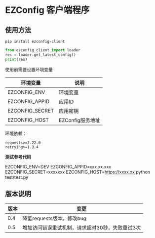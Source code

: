 # EZConfig 客户端程序

## 使用方法

```text
pip install ezconfig-client
```

```python
from ezconfig_client import loader
res = loader.get_latest_config()
print(res)
```

使用前需要设置环境变量

| 环境变量 | 说明 |
| --- | --- |
| EZCONFIG_ENV | 环境变量 |
| EZCONFIG_APPID | 应用ID |
| EZCONFIG_SECRET | 应用密钥 |
| EZCONFIG_HOST | EZConfig服务地址 |


环境依赖：

```text
requests>=2.22.0
retrying>=1.3.4
```

**测试参考代码**

EZCONFIG_ENV=DEV EZCONFIG_APPID=xxx.xx.xxx EZCONFIG_SECRET=xxxxxxx EZCONFIG_HOST=https://xxxx.xx python test/test.py

## 版本说明

| 版本  | 变更                        |
|-----|---------------------------|
| 0.4 | 降低requests版本，修改bug        |
| 0.5 | 增加访问错误重试机制，请求超时30秒，失败重试3次 |

